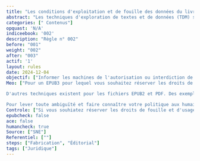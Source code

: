 ```yaml
---
title: "Les conditions d'exploitation et de fouille des données du livre sont indiquées" 
abstract: "Les techniques d'exploration de textes et de données (TDM) sont  utilisées par des entités privées et publiques pour analyser de grandes quantités de données, y compris des contenus protégés par le droit d'auteur comme les livres numériques. L'utilisation de ces techniques peut être soumise à différentes conditions juridiques, et leur exploitation en masse nécessite de pouvoir identifier rapidement les oeuvres pour lesquelles les techniques de TDM ne sont pas autorisées par les ayants droits."
categories: [" Contenus"]
opquast: 'N/A'
indiceebook: '002'
description: "Règle n° 002"
before: "001"
weight: "002"
after: "003"
actif: '1'
layout: rules
date: 2024-12-04
objectif: ["Informer les machines de l'autorisation ou interdiction de l'exploitation des données du livre par des techniques de TDM"]
Meo: ["Pour un EPUB3 pour lequel vous souhaitez réserver les droits de TDM, ajouter au fichier OPF la métadonnée `<meta property=&#34;tdm:reservation&#34;>1</meta>`. Si vous disposez d'une licence qui peut-être consultée, vous pouvez en donner l'adresse avec la métadonnée `<meta property=&#34;tdm:policy&#34;>https://provider.com/policies/policy.json</meta>`. 

D'autres techniques existent pour les fichiers EPUB2 et PDF. Des exemples de mise en oeuvre sont disponibles sur la recommandation [TDM Reservation Protocol (TDMRep), en anglais](https://www.w3.org/community/reports/tdmrep/CG-FINAL-tdmrep-20240510/)

Pour lever toute ambiguïté et faire connaître votre politique aux humains autant qu'aux machines, il est conseillé d'ajouter une mention écrite de votre politique en matière de TDM à la page de copyright"]
Controle: ["Si vous souhiatez réserver les droits de fouille et d'usage des données du livre numérique, vérifiez la présence de la `<meta property=&#34;tdm:reservation&#34;>1</meta>` ainsi que la mention sur la page de copyright."]
epubcheck: false
ace: false
humancheck: true
Source: ["SNE"]
Referentiel: [""]
steps: ["Fabrication", "Éditorial"]
tags: ["Juridique"]
---
```

